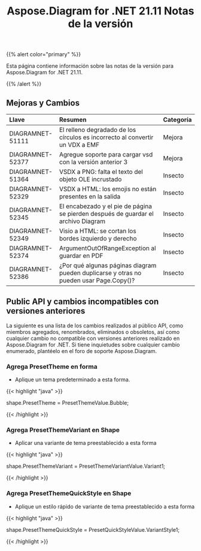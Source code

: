 ﻿---
title: Aspose.Diagram for .NET 21.11 Notas de la versión
type: docs
weight: 2
url: /es/net/aspose-diagram-for-net-21-11-release-notes/
---
{{% alert color="primary" %}} 

Esta página contiene información sobre las notas de la versión para Aspose.Diagram for .NET 21.11.

{{% /alert %}} 
## **Mejoras y Cambios**

|**Llave**|**Resumen**|**Categoría**|
|:- |:- |:- |
|DIAGRAMNET-51111|El relleno degradado de los círculos es incorrecto al convertir un VDX a EMF|Mejora|
|DIAGRAMNET-52377|Agregue soporte para cargar vsd con la versión anterior 3|Mejora|
|DIAGRAMNET-51364|VSDX a PNG: falta el texto del objeto OLE incrustado|Insecto|
|DIAGRAMNET-52329|VSDX a HTML: los emojis no están presentes en la salida|Insecto|
|DIAGRAMNET-52345|El encabezado y el pie de página se pierden después de guardar el archivo Diagram|Insecto|
|DIAGRAMNET-52349|Visio a HTML: se cortan los bordes izquierdo y derecho|Insecto|
|DIAGRAMNET-52374|ArgumentOutOfRangeException al guardar en PDF|Insecto|
|DIAGRAMNET-52386|¿Por qué algunas páginas diagram pueden duplicarse y otras no pueden usar Page.Copy()?|Insecto|

## **Public API y cambios incompatibles con versiones anteriores**
La siguiente es una lista de los cambios realizados al público API, como miembros agregados, renombrados, eliminados o obsoletos, así como cualquier cambio no compatible con versiones anteriores realizado en Aspose.Diagram for .NET. Si tiene inquietudes sobre cualquier cambio enumerado, plantéelo en el foro de soporte Aspose.Diagram.


### **Agrega PresetTheme en forma**
- Aplique un tema predeterminado a esta forma.

{{< highlight "java" >}}

shape.PresetTheme = PresetThemeValue.Bubble;

{{< /highlight >}}


### **Agrega PresetThemeVariant en Shape**
- Aplicar una variante de tema preestablecido a esta forma

{{< highlight "java" >}}

shape.PresetThemeVariant = PresetThemeVariantValue.Variant1;

{{< /highlight >}}

### **Agrega PresetThemeQuickStyle en Shape**
- Aplique un estilo rápido de variante de tema preestablecido a esta forma

{{< highlight "java" >}}

 shape.PresetThemeQuickStyle = PresetQuickStyleValue.VariantStyle1;

{{< /highlight >}}
